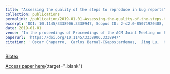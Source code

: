 ```yaml
---
title: "Assessing the quality of the steps to reproduce in bug reports"
collection: publications
permalink: /publication/2019-01-01-Assessing-the-quality-of-the-steps-to-reproduce-in-bug-reports
excerpt: 'DOI: 10.1145/3338906.3338947, Scopus ID: 2-s2.0-85071920488, Cited by: 0'
date: 2019-01-01
venue: 'In the proceedings of Proceedings of the ACM Joint Meeting on European Software Engineering Conference and Symposium on the Foundations of Software Engineering, ESEC/SIGSOFT FSE 2019, Tallinn, Estonia, August 26-30, 2019.'
paperurl: 'https://doi.org/10.1145/3338906.3338947'
citation: ' Oscar Chaparro,  Carlos Bernal-C&apos;ardenas,  Jing Lu,  Kevin Moran,  Andrian Marcus,  Massimiliano Di,  Denys Poshyvanyk,  Vincent Ng, &quot;Assessing the quality of the steps to reproduce in bug reports.&quot; In the proceedings of Proceedings of the ACM Joint Meeting on European Software Engineering Conference and Symposium on the Foundations of Software Engineering, ESEC/SIGSOFT FSE 2019, Tallinn, Estonia, August 26-30, 2019., 2019.'
---
```

[Bibtex](https://dblp.org/rec/bib/conf/sigsoft/ChaparroBLMMPPN19)

[Access paper here](https://doi.org/10.1145/3338906.3338947){:target="_blank"}
